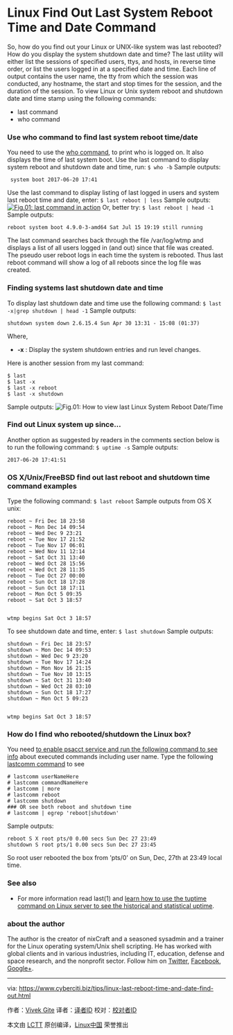 Linux Find Out Last System Reboot Time and Date Command    
======
So, how do you find out your Linux or UNIX-like system was last rebooted? How do you display the system shutdown date and time? The last utility will either list the sessions of specified users, ttys, and hosts, in reverse time order, or list the users logged in at a specified date and time. Each line of output contains the user name, the tty from which the session was conducted, any hostname, the start and stop times for the session, and the duration of the session. To view Linux or Unix system reboot and shutdown date and time stamp using the following commands:

  * last command
  * who command



### Use who command to find last system reboot time/date

You need to use the [who command][1], to print who is logged on. It also displays the time of last system boot. Use the last command to display system reboot and shutdown date and time, run:
`$ who -b`
Sample outputs:
```
 system boot 2017-06-20 17:41
```

Use the last command to display listing of last logged in users and system last reboot time and date, enter:
`$ last reboot | less`
Sample outputs:
[![Fig.01: last command in action][2]][2]
Or, better try:
`$ last reboot | head -1`
Sample outputs:
```
reboot system boot 4.9.0-3-amd64 Sat Jul 15 19:19 still running
```

The last command searches back through the file /var/log/wtmp and displays a list of all users logged in (and out) since that file was created. The pseudo user reboot logs in each time the system is rebooted. Thus last reboot command will show a log of all reboots since the log file was created.

### Finding systems last shutdown date and time

To display last shutdown date and time use the following command:
`$ last -x|grep shutdown | head -1`
Sample outputs:
```
shutdown system down 2.6.15.4 Sun Apr 30 13:31 - 15:08 (01:37)
```

Where,

  *  **-x** : Display the system shutdown entries and run level changes.



Here is another session from my last command:
```
$ last
$ last -x
$ last -x reboot
$ last -x shutdown
```
Sample outputs:
![Fig.01: How to view last Linux System Reboot Date/Time ][3]

### Find out Linux system up since…

Another option as suggested by readers in the comments section below is to run the following command:
`$ uptime -s`
Sample outputs:
```
2017-06-20 17:41:51
```

### OS X/Unix/FreeBSD find out last reboot and shutdown time command examples

Type the following command:
`$ last reboot`
Sample outputs from OS X unix:
```
reboot ~ Fri Dec 18 23:58
reboot ~ Mon Dec 14 09:54
reboot ~ Wed Dec 9 23:21
reboot ~ Tue Nov 17 21:52
reboot ~ Tue Nov 17 06:01
reboot ~ Wed Nov 11 12:14
reboot ~ Sat Oct 31 13:40
reboot ~ Wed Oct 28 15:56
reboot ~ Wed Oct 28 11:35
reboot ~ Tue Oct 27 00:00
reboot ~ Sun Oct 18 17:28
reboot ~ Sun Oct 18 17:11
reboot ~ Mon Oct 5 09:35
reboot ~ Sat Oct 3 18:57


wtmp begins Sat Oct 3 18:57
```

To see shutdown date and time, enter:
`$ last shutdown`
Sample outputs:
```
shutdown ~ Fri Dec 18 23:57
shutdown ~ Mon Dec 14 09:53
shutdown ~ Wed Dec 9 23:20
shutdown ~ Tue Nov 17 14:24
shutdown ~ Mon Nov 16 21:15
shutdown ~ Tue Nov 10 13:15
shutdown ~ Sat Oct 31 13:40
shutdown ~ Wed Oct 28 03:10
shutdown ~ Sun Oct 18 17:27
shutdown ~ Mon Oct 5 09:23


wtmp begins Sat Oct 3 18:57
```

### How do I find who rebooted/shutdown the Linux box?

You need [to enable psacct service and run the following command to see info][4] about executed commands including user name. Type the following [lastcomm command][5] to see
```
# lastcomm userNameHere
# lastcomm commandNameHere
# lastcomm | more
# lastcomm reboot
# lastcomm shutdown
### OR see both reboot and shutdown time
# lastcomm | egrep 'reboot|shutdown'
```
Sample outputs:
```
reboot S X root pts/0 0.00 secs Sun Dec 27 23:49
shutdown S root pts/1 0.00 secs Sun Dec 27 23:45
```

So root user rebooted the box from 'pts/0' on Sun, Dec, 27th at 23:49 local time.

### See also

  * For more information read last(1) and [learn how to use the tuptime command on Linux server to see the historical and statistical uptime][6].



### about the author


The author is the creator of nixCraft and a seasoned sysadmin and a trainer for the Linux operating system/Unix shell scripting. He has worked with global clients and in various industries, including IT, education, defense and space research, and the nonprofit sector. Follow him on [Twitter][7], [Facebook][8], [Google+][9].

--------------------------------------------------------------------------------

via: https://www.cyberciti.biz/tips/linux-last-reboot-time-and-date-find-out.html

作者：[Vivek Gite][a]
译者：[译者ID](https://github.com/译者ID)
校对：[校对者ID](https://github.com/校对者ID)

本文由 [LCTT](https://github.com/LCTT/TranslateProject) 原创编译，[Linux中国](https://linux.cn/) 荣誉推出

[a]:https://www.cyberciti.biz/
[1]:https://www.cyberciti.biz/faq/unix-linux-who-command-examples-syntax-usage/ (See Linux/Unix who command examples for more info)
[2]:https://www.cyberciti.biz/tips/wp-content/uploads/2006/04/last-reboot.jpg
[3]:https://www.cyberciti.biz/media/new/tips/2006/04/check-last-time-system-was-rebooted.jpg
[4]:https://www.cyberciti.biz/tips/howto-log-user-activity-using-process-accounting.html
[5]:https://www.cyberciti.biz/faq/linux-unix-lastcomm-command-examples-usage-syntax/ (See Linux/Unix lastcomm command examples for more info)
[6]:https://www.cyberciti.biz/hardware/howto-see-historical-statistical-uptime-on-linux-server/
[7]:https://twitter.com/nixcraft
[8]:https://facebook.com/nixcraft
[9]:https://plus.google.com/+CybercitiBiz
